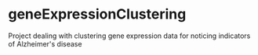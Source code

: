 # geneExpressionClustering
Project dealing with clustering gene expression data for noticing indicators of Alzheimer's disease  

